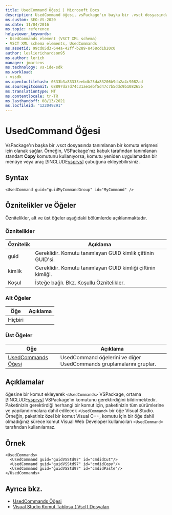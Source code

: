 ```yaml
---
title: UsedCommand Öğesi | Microsoft Docs
description: UsedCommand öğesi, vsPackage'ın başka bir .vsct dosyasında tanımlanan bir komuta erişmesi için olanak sağlar.
ms.custom: SEO-VS-2020
ms.date: 11/04/2016
ms.topic: reference
helpviewer_keywords:
- UsedCommands element (VSCT XML schema)
- VSCT XML schema elements, UsedCommands
ms.assetid: 99cd05d3-644a-42ff-b289-8458cd1b20c0
author: leslierichardson95
ms.author: lerich
manager: jmartens
ms.technology: vs-ide-sdk
ms.workload:
- vssdk
ms.openlocfilehash: 0333b3a83333eebdb25da83206b9da2a4c9082ad
ms.sourcegitcommit: 68897da7d74c31ae1ebf5d47c7b5ddc9b108265b
ms.translationtype: MT
ms.contentlocale: tr-TR
ms.lasthandoff: 08/13/2021
ms.locfileid: "122049291"
---
```

# <a name="usedcommand-element"></a>UsedCommand Öğesi
VsPackage'ın başka bir .vsct dosyasında tanımlanan bir komuta erişmesi için olanak sağlar. Örneğin, VSPackage'nız kabuk tarafından tanımlanan standart **Copy** komutunu kullanıyorsa, komutu yeniden uygulamadan bir menüye veya araç [!INCLUDE[vsprvs](../code-quality/includes/vsprvs_md.md)] çubuğuna ekleyebilirsiniz.

## <a name="syntax"></a>Syntax

```
<UsedCommand guid="guidMyCommandGroup" id="MyCommand" />
```

## <a name="attributes-and-elements"></a>Öznitelikler ve Öğeler
 Öznitelikler, alt ve üst öğeler aşağıdaki bölümlerde açıklanmaktadır.

### <a name="attributes"></a>Öznitelikler

|Öznitelik|Açıklama|
|---------------|-----------------|
|guid|Gereklidir. Komutu tanımlayan GUID kimlik çiftinin GUID'si.|
|kimlik|Gereklidir. Komutu tanımlayan GUID kimliği çiftinin kimliği.|
|Koşul|İsteğe bağlı. Bkz. [Koşullu Öznitelikler.](../extensibility/vsct-xml-schema-conditional-attributes.md)|

### <a name="child-elements"></a>Alt Öğeler

|Öğe|Açıklama|
|-------------|-----------------|
|Hiçbiri||

### <a name="parent-elements"></a>Üst Öğeler

|Öğe|Açıklama|
|-------------|-----------------|
|[UsedCommands Öğesi](../extensibility/usedcommands-element.md)|UsedCommand öğelerini ve diğer UsedCommands gruplamalarını gruplar.|

## <a name="remarks"></a>Açıklamalar
 öğesine bir komut ekleyerek `<UsedCommands>` VSPackage, ortama [!INCLUDE[vsprvs](../code-quality/includes/vsprvs_md.md)] VSPackage'ın komutunu gerektirdiğini bildirmektedir. Paketinizin gerektirdiği herhangi bir komut için, paketinizin tüm sürümlerine ve yapılandırmalara dahil edilecek `<UsedCommand>` bir öğe Visual Studio. Örneğin, paketiniz özel bir komut Visual C++, komutu için bir öğe dahil olmadığınız sürece komut Visual Web Developer kullanıcıları `<UsedCommand>` tarafından kullanılamaz.

## <a name="example"></a>Örnek

```
<UsedCommands>
  <UsedCommand guid="guidVSStd97" id="cmdidCut"/>
  <UsedCommand guid="guidVSStd97" id="cmdidCopy"/>
  <UsedCommand guid="guidVSStd97" id="cmdidPaste"/>
</UsedCommands>
```

## <a name="see-also"></a>Ayrıca bkz.
- [UsedCommands Öğesi](../extensibility/usedcommands-element.md)
- [Visual Studio Komut Tablosu (.Vsct) Dosyaları](../extensibility/internals/visual-studio-command-table-dot-vsct-files.md)
